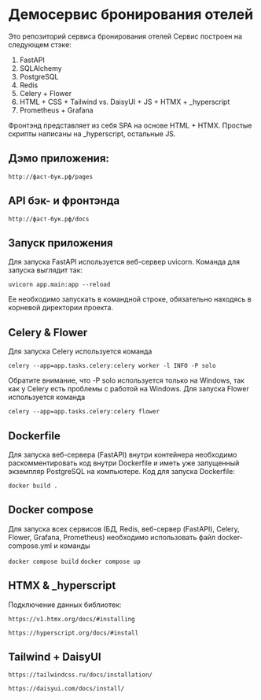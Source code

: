 # Демосервис бронирования отелей

Это репозиторий сервиса бронирования отелей
Сервис построен на следующем стэке:
1. FastAPI
2. SQLAlchemy
3. PostgreSQL
4. Redis
5. Celery + Flower
6. HTML + CSS + Tailwind vs. DaisyUI + JS + HTMX + _hyperscript
7. Prometheus + Grafana

Фронтэнд представляет из себя SPA на основе HTML + HTMX.
Простые скрипты написаны на _hyperscript, остальные JS.

## Дэмо приложения:

```http://фаст-бук.рф/pages```

## API бэк- и фронтэнда

```http://фаст-бук.рф/docs```

## Запуск приложения

Для запуска FastAPI используется веб-сервер uvicorn. Команда для запуска выглядит так:

```uvicorn app.main:app --reload```

Ее необходимо запускать в командной строке, обязательно находясь в корневой директории проекта.

## Celery & Flower

Для запуска Celery используется команда

```celery --app=app.tasks.celery:celery worker -l INFO -P solo```

Обратите внимание, что -P solo используется только на Windows, так как у Celery есть проблемы с работой на Windows.
Для запуска Flower используется команда

```celery --app=app.tasks.celery:celery flower```

## Dockerfile

Для запуска веб-сервера (FastAPI) внутри контейнера необходимо раскомментировать код внутри Dockerfile и иметь уже запущенный экземпляр PostgreSQL на компьютере. Код для запуска Dockerfile:

```docker build .```

## Docker compose

Для запуска всех сервисов (БД, Redis, веб-сервер (FastAPI), Celery, Flower, Grafana, Prometheus) необходимо использовать файл docker-compose.yml и команды

```docker compose build```
```docker compose up```

## HTMX & _hyperscript

Подключение данных библиотек:

```https://v1.htmx.org/docs/#installing```

```https://hyperscript.org/docs/#install```

## Tailwind + DaisyUI

```https://tailwindcss.ru/docs/installation/```

```https://daisyui.com/docs/install/```



